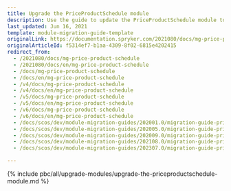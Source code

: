 ```yaml
---
title: Upgrade the PriceProductSchedule module
description: Use the guide to update the PriceProductSchedule module to a newer version.
last_updated: Jun 16, 2021
template: module-migration-guide-template
originalLink: https://documentation.spryker.com/2021080/docs/mg-price-product-schedule
originalArticleId: f5314ef7-b1aa-4309-8f02-6815e4202415
redirect_from:
  - /2021080/docs/mg-price-product-schedule
  - /2021080/docs/en/mg-price-product-schedule
  - /docs/mg-price-product-schedule
  - /docs/en/mg-price-product-schedule
  - /v4/docs/mg-price-product-schedule
  - /v4/docs/en/mg-price-product-schedule
  - /v5/docs/mg-price-product-schedule
  - /v5/docs/en/mg-price-product-schedule
  - /v6/docs/mg-price-product-schedule
  - /v6/docs/en/mg-price-product-schedule
  - /docs/scos/dev/module-migration-guides/202001.0/migration-guide-priceproductschedule.html
  - /docs/scos/dev/module-migration-guides/202005.0/migration-guide-priceproductschedule.html
  - /docs/scos/dev/module-migration-guides/202009.0/migration-guide-priceproductschedule.html
  - /docs/scos/dev/module-migration-guides/202108.0/migration-guide-priceproductschedule.html
  - /docs/scos/dev/module-migration-guides/202307.0/migration-guide-priceproductschedule.html

---
```


{% include pbc/all/upgrade-modules/upgrade-the-priceproductschedule-module.md %} <!-- To edit, see /_includes/pbc/all/upgrade-modules/upgrade-the-priceproductschedule-module.md -->
